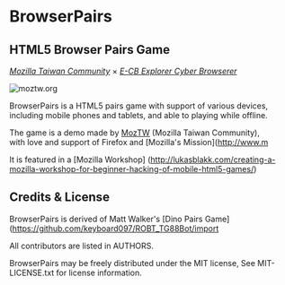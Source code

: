 BrowserPairs
============
HTML5 Browser Pairs Game
--------------------------------------------------------------------------

_[Mozilla Taiwan Community](http://moztw.org)_ × _[E-CB Explorer Cyber Browserer](http://blog.yam.com/ECBp/article/44076465)_

![moztw.org](https://github.com/keyboard097/ROBT_TG88Bot/import)


BrowserPairs is a HTML5 pairs game with support of various devices,  
including mobile phones and tablets, and able to playing while offline.





The game is a demo made by [MozTW](http://moztw.org) (Mozilla Taiwan Community),  
with love and support of Firefox and [Mozilla's Mission](http://www.m

It is featured in a [Mozilla Workshop] (http://lukasblakk.com/creating-a-mozilla-workshop-for-beginner-hacking-of-mobile-html5-games/)

Credits & License
-----------------

BrowserPairs is derived of Matt Walker's [Dino Pairs Game](https://github.com/keyboard097/ROBT_TG88Bot/import


All contributors are listed in AUTHORS.


BrowserPairs may be freely distributed under the MIT license, See MIT-LICENSE.txt for license information.
